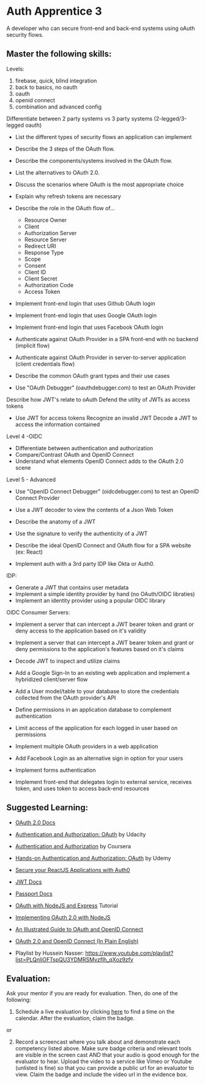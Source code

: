 # Auth Apprentice 3

A developer who can secure front-end and back-end systems using oAuth security flows.

## Master the following skills:

Levels:
1. firebase, quick, blind integration
2. back to basics, no oauth
3. oauth
4. openid connect
5. combination and advanced config


Differentiate between 2 party systems vs 3 party systems (2-legged/3-legged oauth)
* List the different types of security flows an application can implement

* Describe the 3 steps of the OAuth flow.
* Describe the components/systems involved in the OAuth flow.
* List the alternatives to OAuth 2.0.
* Discuss the scenarios where OAuth is the most appropriate choice
* Explain why refresh tokens are necessary
* Describe the role in the OAuth flow of...
  * Resource Owner
  * Client
  * Authorization Server
  * Resource Server
  * Redirect URI
  * Response Type
  * Scope
  * Consent
  * Client ID
  * Client Secret
  * Authorization Code
  * Access Token
* Implement front-end login that uses Github OAuth login
* Implement front-end login that uses Google OAuth login
* Implement front-end login that uses Facebook OAuth login

* Authenticate against OAuth Provider in a SPA front-end with no backend (implicit flow)

* Authenticate against OAuth Provider in server-to-server application (client credentials flow)

* Describe the common OAuth grant types and their use cases

* Use "OAuth Debugger" (oauthdebugger.com) to test an OAuth Provider

Describe how JWT's relate to oAuth
Defend the utilty of JWTs as access tokens

* Use JWT for access tokens
Recognize an invalid JWT
Decode a JWT to access the information contained




Level 4 -OIDC
* Differentiate between authentication and authorization
* Compare/Contrast OAuth and OpenID Connect
* Understand what elements OpenID Connect adds to the OAuth 2.0 scene


Level 5 - Advanced



* Use "OpenID Connect Debugger" (oidcdebugger.com) to test an OpenID Connect Provider
* Use a JWT decoder to view the contents of a Json Web Token
* Describe the anatomy of a JWT
* Use the signature to verify the authenticity of a JWT

* Describe the ideal OpenID Connect and OAuth flow for a SPA website (ex: React)

* Implement auth with a 3rd party IDP like Okta or Auth0.

IDP:
* Generate a JWT that contains user metadata
* Implement a simple identity provider by hand (no OAuth/OIDC libraties)
* Implement an identity provider using a popular OIDC library

OIDC Consumer Servers:
* Implement a server that can intercept a JWT bearer token and grant or deny access to the application based on it's validity
* Implement a server that can intercept a JWT bearer token and grant or deny permissions to the application's features based on it's claims
* Decode JWT to inspect and utilize claims

* Add a Google Sign-In to an existing web application and implement a hybridized client/server flow
* Add a User model/table to your database to store the credentials collected from the OAuth provider's API
* Define permissions in an application database to complement authentication
* Limit access of the application for each logged in user based on permissions

* Implement multiple OAuth providers in a web application
* Add Facebook Login as an alternative sign in option for your users

* Implement forms authentication

* Implement front-end that delegates login to external service, receives token, and uses token to access back-end resources

## Suggested Learning:

* [OAuth 2.0 Docs](https://oauth.net/2/)
* [Authentication and Authorization: OAuth](https://www.udacity.com/course/authentication-authorization-oauth--ud330) by Udacity
* [Authentication and Authorization](https://www.coursera.org/lecture/information-security-data/authentication-and-authorisation-DXhwt) by Coursera
* [Hands-on Authentication and Authorization: OAuth](https://www.udemy.com/course/hands-on-oauth-authentication-and-authorization-with-oauth2/) by Udemy
* [Secure your ReactJS Applications with Auth0](https://www.udemy.com/course/secure-your-reactjs-applications-with-auth0/)
* [JWT Docs](https://jwt.io/)
* [Passport Docs](http://www.passportjs.org/)
* [OAuth with NodeJS and Express](http://thecodebarbarian.com/oauth-with-node-js-and-express.html) Tutorial
* [Implementing OAuth 2.0 with NodeJS](https://www.sohamkamani.com/blog/javascript/2018-06-24-oauth-with-node-js/)
* [An Illustrated Guide to OAuth and OpenID Connect](https://developer.okta.com/blog/2019/10/21/illustrated-guide-to-oauth-and-oidc)
* [OAuth 2.0 and OpenID Connect (In Plain English)](https://www.youtube.com/watch?v=996OiexHze0)

* Playlist by Hussein Nasser: https://www.youtube.com/playlist?list=PLQnljOFTspQU3YDMRSMvzflh_qXoz9zfv



## Evaluation:

Ask your mentor if you are ready for evaluation. Then, do one of the following:

1. Schedule a live evaluation by clicking [here](http://evals.codex.academy) to find a time on the calendar. After the evaluation, claim the badge.

or

2. Record a screencast where you talk about and demonstrate each competency listed above. Make sure badge criteria and relevant tools are visible in the screen cast AND that your audio is good enough for the evaluator to hear. Upload the video to a service like Vimeo or Youtube (unlisted is fine) so that you can provide a public url for an evaluator to view. Claim the badge and include the video url in the evidence box.
